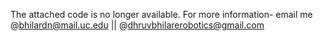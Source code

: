 The attached code is no longer available. For more information- email me @bhilardn@mail.uc.edu || @dhruvbhilarerobotics@gmail.com
